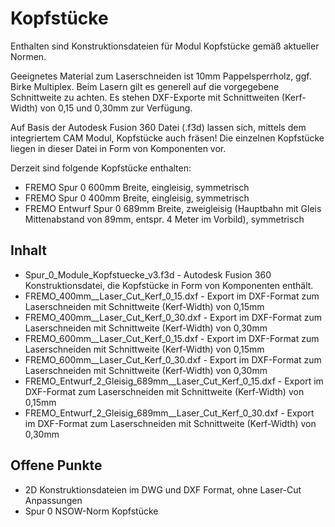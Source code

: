 # Kopfstücke

Enthalten sind Konstruktionsdateien für Modul Kopfstücke gemäß aktueller Normen.

Geeignetes Material zum Laserschneiden ist 10mm Pappelsperrholz, ggf. Birke Multiplex. Beim Lasern gilt es generell auf die vorgegebene Schnittweite zu achten. Es stehen DXF-Exporte mit Schnittweiten (Kerf-Width) von 0,15 und 0,30mm zur Verfügung.

Auf Basis der Autodesk Fusion 360 Datei (.f3d) lassen sich, mittels dem integriertem CAM Modul, Kopfstücke auch fräsen! Die einzelnen Kopfstücke liegen in dieser Datei in Form von Komponenten vor.

Derzeit sind folgende Kopfstücke enthalten:

- FREMO Spur 0 600mm Breite, eingleisig, symmetrisch
- FREMO Spur 0 400mm Breite, eingleisig, symmetrisch
- FREMO Entwurf Spur 0 689mm Breite, zweigleisig (Hauptbahn mit Gleis Mittenabstand von 89mm, entspr. 4 Meter im Vorbild), symmetrisch

## Inhalt

- Spur_0_Module_Kopfstuecke_v3.f3d - Autodesk Fusion 360 Konstruktionsdatei, die Kopfstücke in Form von Komponenten enthält.
- FREMO_400mm__Laser_Cut_Kerf_0_15.dxf - Export im DXF-Format zum Laserschneiden mit Schnittweite (Kerf-Width) von 0,15mm
- FREMO_400mm__Laser_Cut_Kerf_0_30.dxf - Export im DXF-Format zum Laserschneiden mit Schnittweite (Kerf-Width) von 0,30mm
- FREMO_600mm__Laser_Cut_Kerf_0_15.dxf - Export im DXF-Format zum Laserschneiden mit Schnittweite (Kerf-Width) von 0,15mm
- FREMO_600mm__Laser_Cut_Kerf_0_30.dxf - Export im DXF-Format zum Laserschneiden mit Schnittweite (Kerf-Width) von 0,30mm
- FREMO_Entwurf_2_Gleisig_689mm__Laser_Cut_Kerf_0_15.dxf - Export im DXF-Format zum Laserschneiden mit Schnittweite (Kerf-Width) von 0,15mm
- FREMO_Entwurf_2_Gleisig_689mm__Laser_Cut_Kerf_0_30.dxf - Export im DXF-Format zum Laserschneiden mit Schnittweite (Kerf-Width) von 0,30mm

## Offene Punkte

- 2D Konstruktionsdateien im DWG und DXF Format, ohne Laser-Cut Anpassungen
- Spur 0 NSOW-Norm Kopfstücke

